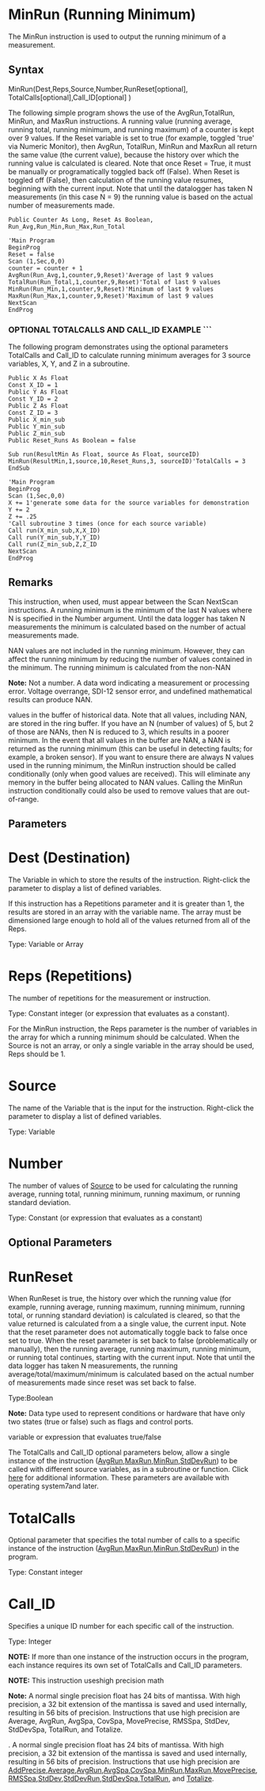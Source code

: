 # MinRun (Running Minimum)

The MinRun instruction is used to output the running minimum of a measurement.

## Syntax

MinRun(Dest,Reps,Source,Number,RunReset[optional], TotalCalls[optional],Call_ID[optional] )

The following simple program shows the use of the AvgRun,TotalRun, MinRun, and MaxRun instructions. A running value (running average, running total, running minimum, and running maximum) of a counter is kept over 9 values. If the Reset variable is set to true (for example, toggled 'true' via Numeric Monitor), then AvgRun, TotalRun, MinRun and MaxRun all return the same value (the current value), because the history over which the running value is calculated is cleared. Note that once Reset = True, it must be manually or programatically toggled back off (False). When Reset is toggled off (False), then calculation of the running value resumes, beginning with the current input. Note that until the datalogger has taken N measurements (in this case N = 9) the running value is based on the actual number of measurements made.

```
Public Counter As Long, Reset As Boolean, Run_Avg,Run_Min,Run_Max,Run_Total

'Main Program
BeginProg
Reset = false
Scan (1,Sec,0,0)
counter = counter + 1
AvgRun(Run_Avg,1,counter,9,Reset)'Average of last 9 values
TotalRun(Run_Total,1,counter,9,Reset)'Total of last 9 values
MinRun(Run_Min,1,counter,9,Reset)'Minimum of last 9 values
MaxRun(Run_Max,1,counter,9,Reset)'Maximum of last 9 values
NextScan
EndProg
```

### **OPTIONAL TOTALCALLS AND CALL_ID EXAMPLE** ```

The following program demonstrates using the optional parameters TotalCalls and Call_ID to calculate running minimum averages for 3 source variables, X, Y, and Z in a subroutine.

```
Public X As Float
Const X_ID = 1
Public Y As Float
Const Y_ID = 2
Public Z As Float
Const Z_ID = 3
Public X_min_sub
Public Y_min_sub
Public Z_min_sub
Public Reset_Runs As Boolean = false

Sub run(ResultMin As Float, source As Float, sourceID)
MinRun(ResultMin,1,source,10,Reset_Runs,3, sourceID)'TotalCalls = 3
EndSub

'Main Program
BeginProg
Scan (1,Sec,0,0)
X += 1'generate some data for the source variables for demonstration
Y += 2
Z += .25
'Call subroutine 3 times (once for each source variable)
Call run(X_min_sub,X,X_ID)
Call run(Y_min_sub,Y,Y_ID)
Call run(Z_min_sub,Z,Z_ID
NextScan
EndProg
```

## Remarks

This instruction, when used, must appear between the Scan NextScan instructions. A running minimum is the minimum of the last N values where N is specified in the Number argument. Until the data logger has taken N measurements the minimum is calculated based on the number of actual measurements made.

NAN values are not included in the running minimum. However, they can affect the running minimum by reducing the number of values contained in the minimum. The running minimum is calculated from the non-NAN

**Note:** Not a number. A data word indicating a measurement or processing error. Voltage overrange, SDI-12 sensor error, and undefined mathematical results can produce NAN.

values in the buffer of historical data. Note that all values, including NAN, are stored in the ring buffer. If you have an N (number of values) of 5, but 2 of those are NANs, then N is reduced to 3, which results in a poorer minimum. In the event that all values in the buffer are NAN, a NAN is returned as the running minimum (this can be useful in detecting faults; for example, a broken sensor). If you want to ensure there are always N values used in the running minimum, the MinRun instruction should be called conditionally (only when good values are received). This will eliminate any memory in the buffer being allocated to NAN values. Calling the MinRun instruction conditionally could also be used to remove values that are out-of-range.

## Parameters

# Dest (Destination)

The Variable in which to store the results of the instruction. Right-click the parameter to display a list of defined variables.

If this instruction has a Repetitions parameter and it is greater than 1, the results are stored in an array with the variable name. The array must be dimensioned large enough to hold all of the values returned from all of the Reps.

Type: Variable or Array

# Reps (Repetitions)

The number of repetitions for the measurement or instruction.

Type: Constant integer (or expression that evaluates as a constant).

For the MinRun instruction, the Reps parameter is the number of variables in the array for which a running minimum should be calculated. When the Source is not an array, or only a single variable in the array should be used, Reps should be 1.

# Source

The name of the Variable that is the input for the instruction. Right-click the parameter to display a list of defined variables.

Type: Variable

# Number

The number of values of [Source](../parameters/source.md) to be used for calculating the running average, running total, running minimum, running maximum, or running standard deviation.

Type: Constant (or expression that evaluates as a constant)

## Optional Parameters

# RunReset

When RunReset is true, the history over which the running value (for example, running average, running maximum, running minimum, running total, or running standard deviation) is calculated is cleared, so that the value returned is calculated from a a single value, the current input. Note that the reset parameter does not automatically toggle back to false once set to true. When the reset parameter is set back to false (problematically or manually), then the running average, running maximum, running minimum, or running total continues, starting with the current input. Note that until the data logger has taken N measurements, the running average/total/maximum/minimum is calculated based on the actual number of measurements made since reset was set back to false.

Type:Boolean

**Note:** Data type used to represent conditions or hardware that have only two states (true or false) such as flags and control ports.

variable or expression that evaluates true/false

The TotalCalls and Call_ID optional parameters below, allow a single instance of the instruction ([AvgRun](avgrun.md),[MaxRun](maxrun.md),[MinRun](#),[StdDevRun](stddevrun.md)) to be called with different source variables, as in a subroutine or function. Click [here](../parameters/TotalCalls_CallID_Explanation.md) for additional information. These parameters are available with operating system7and later.

# TotalCalls

Optional parameter that specifies the total number of calls to a specific instance of the instruction ([AvgRun](avgrun.md),[MaxRun](maxrun.md),[MinRun](#),[StdDevRun](stddevrun.md)) in the program.

Type: Constant integer

# Call_ID

Specifies a unique ID number for each specific call of the instruction.

Type: Integer

**NOTE:** If more than one instance of the instruction occurs in the program, each instance requires its own set of TotalCalls and Call_ID parameters.

**NOTE:** This instruction useshigh precision math

**Note:** A normal single precision float has 24 bits of mantissa. With high precision, a 32 bit extension of the mantissa is saved and used internally, resulting in 56 bits of precision. Instructions that use high precision are Average, AvgRun, AvgSpa, CovSpa, MovePrecise, RMSSpa, StdDev, StdDevSpa, TotalRun, and Totalize.

. A normal single precision float has 24 bits of mantissa. With high precision, a 32 bit extension of the mantissa is saved and used internally, resulting in 56 bits of precision. Instructions that use high precision are [AddPrecise](addprecise.md),[Average](average.md),[AvgRun](avgrun.md),[AvgSpa](avgspa.md),[CovSpa](covspa.md),[MinRun](#),[MaxRun](maxrun.md),[MovePrecise](moveprecise.md),[RMSSpa](rmsspa.md),[StdDev](stddev.md),[StdDevRun](stddevrun.md),[StdDevSpa](stddevspa.md),[TotalRun](totalrun.md), and [Totalize](totalize.md).
